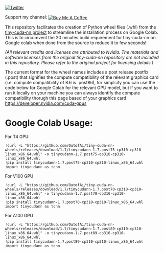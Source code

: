 [![Twitter](https://img.shields.io/twitter/url/https/twitter.com/cloudposse.svg?style=social&label=Follow%20%40Ashleigh%20Watson)](https://twitter.com/OutofAi) 

Support my channel:  <a href="https://www.buymeacoffee.com/outofai" target="_blank" ><img src="https://img.shields.io/badge/-buy_me_a%C2%A0coffee-red?logo=buy-me-a-coffee" align="center" alt="Buy Me A Coffee"></a>

This repository facilitates the creation of Python wheel files (.whl) from the [tiny-cuda-nn project](https://github.com/NVlabs/tiny-cuda-nn) to streamline the installation process on Google Colab. This is to circumvent the 20 minutes build requirement for tiny-cuda-nn on Google colab when done from the source to reduce it to few seconds!

_(All relevant credits and licenses are attributed to Nvidia. The materials and software licenses from the original tiny-cuda-nn repository are not included in this repository. Please refer to the original project for licensing details.)_

The current format for the wheel names includes a post release postfix (.post) that signifies the compute compatibility of the relevant graphics card (i.e. compute compatibility of 8.6 is .post86), for simplcity you can use the code below for Google Colab for the relevant GPU model, but if you want to run it locally on your machine you can always identify the compute compatibility thorugh this page based of your graphics card https://developer.nvidia.com/cuda-gpus

# Google Colab Usage:

For T4 GPU
```
!curl -L "https://github.com/OutofAi/tiny-cuda-nn-wheels/releases/download/1.7/tinycudann-1.7.post75-cp310-cp310-linux_x86_64.whl" -o tinycudann-1.7.post75-cp310-cp310-linux_x86_64.whl
!pip install tinycudann-1.7.post75-cp310-cp310-linux_x86_64.whl
import tinycudann as tcnn
```

For V100 GPU
```
!curl -L "https://github.com/OutofAi/tiny-cuda-nn-wheels/releases/download/1.7/tinycudann-1.7.post70-cp310-cp310-linux_x86_64.whl" -o tinycudann-1.7.post70-cp310-cp310-linux_x86_64.whl
!pip install tinycudann-1.7.post70-cp310-cp310-linux_x86_64.whl
import tinycudann as tcnn
```

For A100 GPU
```
!curl -L "https://github.com/OutofAi/tiny-cuda-nn-wheels/releases/download/1.7/tinycudann-1.7.post89-cp310-cp310-linux_x86_64.whl" -o tinycudann-1.7.post89-cp310-cp310-linux_x86_64.whl
!pip install tinycudann-1.7.post89-cp310-cp310-linux_x86_64.whl
import tinycudann as tcnn
```
